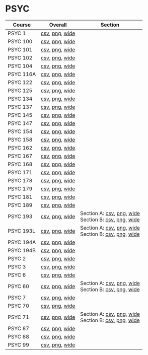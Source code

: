 # PSYC

| Course | Overall | Section |
| ------ | ------- | ------- |
| PSYC 1 | [csv](https://github.com/UCSD-Historical-Enrollment-Data/2022Fall/blob/main/overall/PSYC%201.csv), [png](https://raw.githubusercontent.com/UCSD-Historical-Enrollment-Data/2022Fall/main/plot_overall/PSYC%201.png), [wide](https://raw.githubusercontent.com/UCSD-Historical-Enrollment-Data/2022Fall/main/plot_overall_wide/PSYC%201.png) |  |
| PSYC 100 | [csv](https://github.com/UCSD-Historical-Enrollment-Data/2022Fall/blob/main/overall/PSYC%20100.csv), [png](https://raw.githubusercontent.com/UCSD-Historical-Enrollment-Data/2022Fall/main/plot_overall/PSYC%20100.png), [wide](https://raw.githubusercontent.com/UCSD-Historical-Enrollment-Data/2022Fall/main/plot_overall_wide/PSYC%20100.png) |  |
| PSYC 101 | [csv](https://github.com/UCSD-Historical-Enrollment-Data/2022Fall/blob/main/overall/PSYC%20101.csv), [png](https://raw.githubusercontent.com/UCSD-Historical-Enrollment-Data/2022Fall/main/plot_overall/PSYC%20101.png), [wide](https://raw.githubusercontent.com/UCSD-Historical-Enrollment-Data/2022Fall/main/plot_overall_wide/PSYC%20101.png) |  |
| PSYC 102 | [csv](https://github.com/UCSD-Historical-Enrollment-Data/2022Fall/blob/main/overall/PSYC%20102.csv), [png](https://raw.githubusercontent.com/UCSD-Historical-Enrollment-Data/2022Fall/main/plot_overall/PSYC%20102.png), [wide](https://raw.githubusercontent.com/UCSD-Historical-Enrollment-Data/2022Fall/main/plot_overall_wide/PSYC%20102.png) |  |
| PSYC 104 | [csv](https://github.com/UCSD-Historical-Enrollment-Data/2022Fall/blob/main/overall/PSYC%20104.csv), [png](https://raw.githubusercontent.com/UCSD-Historical-Enrollment-Data/2022Fall/main/plot_overall/PSYC%20104.png), [wide](https://raw.githubusercontent.com/UCSD-Historical-Enrollment-Data/2022Fall/main/plot_overall_wide/PSYC%20104.png) |  |
| PSYC 116A | [csv](https://github.com/UCSD-Historical-Enrollment-Data/2022Fall/blob/main/overall/PSYC%20116A.csv), [png](https://raw.githubusercontent.com/UCSD-Historical-Enrollment-Data/2022Fall/main/plot_overall/PSYC%20116A.png), [wide](https://raw.githubusercontent.com/UCSD-Historical-Enrollment-Data/2022Fall/main/plot_overall_wide/PSYC%20116A.png) |  |
| PSYC 122 | [csv](https://github.com/UCSD-Historical-Enrollment-Data/2022Fall/blob/main/overall/PSYC%20122.csv), [png](https://raw.githubusercontent.com/UCSD-Historical-Enrollment-Data/2022Fall/main/plot_overall/PSYC%20122.png), [wide](https://raw.githubusercontent.com/UCSD-Historical-Enrollment-Data/2022Fall/main/plot_overall_wide/PSYC%20122.png) |  |
| PSYC 125 | [csv](https://github.com/UCSD-Historical-Enrollment-Data/2022Fall/blob/main/overall/PSYC%20125.csv), [png](https://raw.githubusercontent.com/UCSD-Historical-Enrollment-Data/2022Fall/main/plot_overall/PSYC%20125.png), [wide](https://raw.githubusercontent.com/UCSD-Historical-Enrollment-Data/2022Fall/main/plot_overall_wide/PSYC%20125.png) |  |
| PSYC 134 | [csv](https://github.com/UCSD-Historical-Enrollment-Data/2022Fall/blob/main/overall/PSYC%20134.csv), [png](https://raw.githubusercontent.com/UCSD-Historical-Enrollment-Data/2022Fall/main/plot_overall/PSYC%20134.png), [wide](https://raw.githubusercontent.com/UCSD-Historical-Enrollment-Data/2022Fall/main/plot_overall_wide/PSYC%20134.png) |  |
| PSYC 137 | [csv](https://github.com/UCSD-Historical-Enrollment-Data/2022Fall/blob/main/overall/PSYC%20137.csv), [png](https://raw.githubusercontent.com/UCSD-Historical-Enrollment-Data/2022Fall/main/plot_overall/PSYC%20137.png), [wide](https://raw.githubusercontent.com/UCSD-Historical-Enrollment-Data/2022Fall/main/plot_overall_wide/PSYC%20137.png) |  |
| PSYC 145 | [csv](https://github.com/UCSD-Historical-Enrollment-Data/2022Fall/blob/main/overall/PSYC%20145.csv), [png](https://raw.githubusercontent.com/UCSD-Historical-Enrollment-Data/2022Fall/main/plot_overall/PSYC%20145.png), [wide](https://raw.githubusercontent.com/UCSD-Historical-Enrollment-Data/2022Fall/main/plot_overall_wide/PSYC%20145.png) |  |
| PSYC 147 | [csv](https://github.com/UCSD-Historical-Enrollment-Data/2022Fall/blob/main/overall/PSYC%20147.csv), [png](https://raw.githubusercontent.com/UCSD-Historical-Enrollment-Data/2022Fall/main/plot_overall/PSYC%20147.png), [wide](https://raw.githubusercontent.com/UCSD-Historical-Enrollment-Data/2022Fall/main/plot_overall_wide/PSYC%20147.png) |  |
| PSYC 154 | [csv](https://github.com/UCSD-Historical-Enrollment-Data/2022Fall/blob/main/overall/PSYC%20154.csv), [png](https://raw.githubusercontent.com/UCSD-Historical-Enrollment-Data/2022Fall/main/plot_overall/PSYC%20154.png), [wide](https://raw.githubusercontent.com/UCSD-Historical-Enrollment-Data/2022Fall/main/plot_overall_wide/PSYC%20154.png) |  |
| PSYC 158 | [csv](https://github.com/UCSD-Historical-Enrollment-Data/2022Fall/blob/main/overall/PSYC%20158.csv), [png](https://raw.githubusercontent.com/UCSD-Historical-Enrollment-Data/2022Fall/main/plot_overall/PSYC%20158.png), [wide](https://raw.githubusercontent.com/UCSD-Historical-Enrollment-Data/2022Fall/main/plot_overall_wide/PSYC%20158.png) |  |
| PSYC 162 | [csv](https://github.com/UCSD-Historical-Enrollment-Data/2022Fall/blob/main/overall/PSYC%20162.csv), [png](https://raw.githubusercontent.com/UCSD-Historical-Enrollment-Data/2022Fall/main/plot_overall/PSYC%20162.png), [wide](https://raw.githubusercontent.com/UCSD-Historical-Enrollment-Data/2022Fall/main/plot_overall_wide/PSYC%20162.png) |  |
| PSYC 167 | [csv](https://github.com/UCSD-Historical-Enrollment-Data/2022Fall/blob/main/overall/PSYC%20167.csv), [png](https://raw.githubusercontent.com/UCSD-Historical-Enrollment-Data/2022Fall/main/plot_overall/PSYC%20167.png), [wide](https://raw.githubusercontent.com/UCSD-Historical-Enrollment-Data/2022Fall/main/plot_overall_wide/PSYC%20167.png) |  |
| PSYC 168 | [csv](https://github.com/UCSD-Historical-Enrollment-Data/2022Fall/blob/main/overall/PSYC%20168.csv), [png](https://raw.githubusercontent.com/UCSD-Historical-Enrollment-Data/2022Fall/main/plot_overall/PSYC%20168.png), [wide](https://raw.githubusercontent.com/UCSD-Historical-Enrollment-Data/2022Fall/main/plot_overall_wide/PSYC%20168.png) |  |
| PSYC 171 | [csv](https://github.com/UCSD-Historical-Enrollment-Data/2022Fall/blob/main/overall/PSYC%20171.csv), [png](https://raw.githubusercontent.com/UCSD-Historical-Enrollment-Data/2022Fall/main/plot_overall/PSYC%20171.png), [wide](https://raw.githubusercontent.com/UCSD-Historical-Enrollment-Data/2022Fall/main/plot_overall_wide/PSYC%20171.png) |  |
| PSYC 178 | [csv](https://github.com/UCSD-Historical-Enrollment-Data/2022Fall/blob/main/overall/PSYC%20178.csv), [png](https://raw.githubusercontent.com/UCSD-Historical-Enrollment-Data/2022Fall/main/plot_overall/PSYC%20178.png), [wide](https://raw.githubusercontent.com/UCSD-Historical-Enrollment-Data/2022Fall/main/plot_overall_wide/PSYC%20178.png) |  |
| PSYC 179 | [csv](https://github.com/UCSD-Historical-Enrollment-Data/2022Fall/blob/main/overall/PSYC%20179.csv), [png](https://raw.githubusercontent.com/UCSD-Historical-Enrollment-Data/2022Fall/main/plot_overall/PSYC%20179.png), [wide](https://raw.githubusercontent.com/UCSD-Historical-Enrollment-Data/2022Fall/main/plot_overall_wide/PSYC%20179.png) |  |
| PSYC 181 | [csv](https://github.com/UCSD-Historical-Enrollment-Data/2022Fall/blob/main/overall/PSYC%20181.csv), [png](https://raw.githubusercontent.com/UCSD-Historical-Enrollment-Data/2022Fall/main/plot_overall/PSYC%20181.png), [wide](https://raw.githubusercontent.com/UCSD-Historical-Enrollment-Data/2022Fall/main/plot_overall_wide/PSYC%20181.png) |  |
| PSYC 189 | [csv](https://github.com/UCSD-Historical-Enrollment-Data/2022Fall/blob/main/overall/PSYC%20189.csv), [png](https://raw.githubusercontent.com/UCSD-Historical-Enrollment-Data/2022Fall/main/plot_overall/PSYC%20189.png), [wide](https://raw.githubusercontent.com/UCSD-Historical-Enrollment-Data/2022Fall/main/plot_overall_wide/PSYC%20189.png) |  |
| PSYC 193 | [csv](https://github.com/UCSD-Historical-Enrollment-Data/2022Fall/blob/main/overall/PSYC%20193.csv), [png](https://raw.githubusercontent.com/UCSD-Historical-Enrollment-Data/2022Fall/main/plot_overall/PSYC%20193.png), [wide](https://raw.githubusercontent.com/UCSD-Historical-Enrollment-Data/2022Fall/main/plot_overall_wide/PSYC%20193.png) | Section A: [csv](https://github.com/UCSD-Historical-Enrollment-Data/2022Fall/blob/main/section/PSYC%20193_A.csv), [png](https://raw.githubusercontent.com/UCSD-Historical-Enrollment-Data/2022Fall/main/plot_section/PSYC%20193_A.png), [wide](https://raw.githubusercontent.com/UCSD-Historical-Enrollment-Data/2022Fall/main/plot_section_wide/PSYC%20193_A.png)<br>Section B: [csv](https://github.com/UCSD-Historical-Enrollment-Data/2022Fall/blob/main/section/PSYC%20193_B.csv), [png](https://raw.githubusercontent.com/UCSD-Historical-Enrollment-Data/2022Fall/main/plot_section/PSYC%20193_B.png), [wide](https://raw.githubusercontent.com/UCSD-Historical-Enrollment-Data/2022Fall/main/plot_section_wide/PSYC%20193_B.png) |
| PSYC 193L | [csv](https://github.com/UCSD-Historical-Enrollment-Data/2022Fall/blob/main/overall/PSYC%20193L.csv), [png](https://raw.githubusercontent.com/UCSD-Historical-Enrollment-Data/2022Fall/main/plot_overall/PSYC%20193L.png), [wide](https://raw.githubusercontent.com/UCSD-Historical-Enrollment-Data/2022Fall/main/plot_overall_wide/PSYC%20193L.png) | Section A: [csv](https://github.com/UCSD-Historical-Enrollment-Data/2022Fall/blob/main/section/PSYC%20193L_A.csv), [png](https://raw.githubusercontent.com/UCSD-Historical-Enrollment-Data/2022Fall/main/plot_section/PSYC%20193L_A.png), [wide](https://raw.githubusercontent.com/UCSD-Historical-Enrollment-Data/2022Fall/main/plot_section_wide/PSYC%20193L_A.png)<br>Section B: [csv](https://github.com/UCSD-Historical-Enrollment-Data/2022Fall/blob/main/section/PSYC%20193L_B.csv), [png](https://raw.githubusercontent.com/UCSD-Historical-Enrollment-Data/2022Fall/main/plot_section/PSYC%20193L_B.png), [wide](https://raw.githubusercontent.com/UCSD-Historical-Enrollment-Data/2022Fall/main/plot_section_wide/PSYC%20193L_B.png) |
| PSYC 194A | [csv](https://github.com/UCSD-Historical-Enrollment-Data/2022Fall/blob/main/overall/PSYC%20194A.csv), [png](https://raw.githubusercontent.com/UCSD-Historical-Enrollment-Data/2022Fall/main/plot_overall/PSYC%20194A.png), [wide](https://raw.githubusercontent.com/UCSD-Historical-Enrollment-Data/2022Fall/main/plot_overall_wide/PSYC%20194A.png) |  |
| PSYC 194B | [csv](https://github.com/UCSD-Historical-Enrollment-Data/2022Fall/blob/main/overall/PSYC%20194B.csv), [png](https://raw.githubusercontent.com/UCSD-Historical-Enrollment-Data/2022Fall/main/plot_overall/PSYC%20194B.png), [wide](https://raw.githubusercontent.com/UCSD-Historical-Enrollment-Data/2022Fall/main/plot_overall_wide/PSYC%20194B.png) |  |
| PSYC 2 | [csv](https://github.com/UCSD-Historical-Enrollment-Data/2022Fall/blob/main/overall/PSYC%202.csv), [png](https://raw.githubusercontent.com/UCSD-Historical-Enrollment-Data/2022Fall/main/plot_overall/PSYC%202.png), [wide](https://raw.githubusercontent.com/UCSD-Historical-Enrollment-Data/2022Fall/main/plot_overall_wide/PSYC%202.png) |  |
| PSYC 3 | [csv](https://github.com/UCSD-Historical-Enrollment-Data/2022Fall/blob/main/overall/PSYC%203.csv), [png](https://raw.githubusercontent.com/UCSD-Historical-Enrollment-Data/2022Fall/main/plot_overall/PSYC%203.png), [wide](https://raw.githubusercontent.com/UCSD-Historical-Enrollment-Data/2022Fall/main/plot_overall_wide/PSYC%203.png) |  |
| PSYC 6 | [csv](https://github.com/UCSD-Historical-Enrollment-Data/2022Fall/blob/main/overall/PSYC%206.csv), [png](https://raw.githubusercontent.com/UCSD-Historical-Enrollment-Data/2022Fall/main/plot_overall/PSYC%206.png), [wide](https://raw.githubusercontent.com/UCSD-Historical-Enrollment-Data/2022Fall/main/plot_overall_wide/PSYC%206.png) |  |
| PSYC 60 | [csv](https://github.com/UCSD-Historical-Enrollment-Data/2022Fall/blob/main/overall/PSYC%2060.csv), [png](https://raw.githubusercontent.com/UCSD-Historical-Enrollment-Data/2022Fall/main/plot_overall/PSYC%2060.png), [wide](https://raw.githubusercontent.com/UCSD-Historical-Enrollment-Data/2022Fall/main/plot_overall_wide/PSYC%2060.png) | Section A: [csv](https://github.com/UCSD-Historical-Enrollment-Data/2022Fall/blob/main/section/PSYC%2060_A.csv), [png](https://raw.githubusercontent.com/UCSD-Historical-Enrollment-Data/2022Fall/main/plot_section/PSYC%2060_A.png), [wide](https://raw.githubusercontent.com/UCSD-Historical-Enrollment-Data/2022Fall/main/plot_section_wide/PSYC%2060_A.png)<br>Section B: [csv](https://github.com/UCSD-Historical-Enrollment-Data/2022Fall/blob/main/section/PSYC%2060_B.csv), [png](https://raw.githubusercontent.com/UCSD-Historical-Enrollment-Data/2022Fall/main/plot_section/PSYC%2060_B.png), [wide](https://raw.githubusercontent.com/UCSD-Historical-Enrollment-Data/2022Fall/main/plot_section_wide/PSYC%2060_B.png) |
| PSYC 7 | [csv](https://github.com/UCSD-Historical-Enrollment-Data/2022Fall/blob/main/overall/PSYC%207.csv), [png](https://raw.githubusercontent.com/UCSD-Historical-Enrollment-Data/2022Fall/main/plot_overall/PSYC%207.png), [wide](https://raw.githubusercontent.com/UCSD-Historical-Enrollment-Data/2022Fall/main/plot_overall_wide/PSYC%207.png) |  |
| PSYC 70 | [csv](https://github.com/UCSD-Historical-Enrollment-Data/2022Fall/blob/main/overall/PSYC%2070.csv), [png](https://raw.githubusercontent.com/UCSD-Historical-Enrollment-Data/2022Fall/main/plot_overall/PSYC%2070.png), [wide](https://raw.githubusercontent.com/UCSD-Historical-Enrollment-Data/2022Fall/main/plot_overall_wide/PSYC%2070.png) |  |
| PSYC 71 | [csv](https://github.com/UCSD-Historical-Enrollment-Data/2022Fall/blob/main/overall/PSYC%2071.csv), [png](https://raw.githubusercontent.com/UCSD-Historical-Enrollment-Data/2022Fall/main/plot_overall/PSYC%2071.png), [wide](https://raw.githubusercontent.com/UCSD-Historical-Enrollment-Data/2022Fall/main/plot_overall_wide/PSYC%2071.png) | Section A: [csv](https://github.com/UCSD-Historical-Enrollment-Data/2022Fall/blob/main/section/PSYC%2071_A.csv), [png](https://raw.githubusercontent.com/UCSD-Historical-Enrollment-Data/2022Fall/main/plot_section/PSYC%2071_A.png), [wide](https://raw.githubusercontent.com/UCSD-Historical-Enrollment-Data/2022Fall/main/plot_section_wide/PSYC%2071_A.png)<br>Section B: [csv](https://github.com/UCSD-Historical-Enrollment-Data/2022Fall/blob/main/section/PSYC%2071_B.csv), [png](https://raw.githubusercontent.com/UCSD-Historical-Enrollment-Data/2022Fall/main/plot_section/PSYC%2071_B.png), [wide](https://raw.githubusercontent.com/UCSD-Historical-Enrollment-Data/2022Fall/main/plot_section_wide/PSYC%2071_B.png) |
| PSYC 87 | [csv](https://github.com/UCSD-Historical-Enrollment-Data/2022Fall/blob/main/overall/PSYC%2087.csv), [png](https://raw.githubusercontent.com/UCSD-Historical-Enrollment-Data/2022Fall/main/plot_overall/PSYC%2087.png), [wide](https://raw.githubusercontent.com/UCSD-Historical-Enrollment-Data/2022Fall/main/plot_overall_wide/PSYC%2087.png) |  |
| PSYC 88 | [csv](https://github.com/UCSD-Historical-Enrollment-Data/2022Fall/blob/main/overall/PSYC%2088.csv), [png](https://raw.githubusercontent.com/UCSD-Historical-Enrollment-Data/2022Fall/main/plot_overall/PSYC%2088.png), [wide](https://raw.githubusercontent.com/UCSD-Historical-Enrollment-Data/2022Fall/main/plot_overall_wide/PSYC%2088.png) |  |
| PSYC 99 | [csv](https://github.com/UCSD-Historical-Enrollment-Data/2022Fall/blob/main/overall/PSYC%2099.csv), [png](https://raw.githubusercontent.com/UCSD-Historical-Enrollment-Data/2022Fall/main/plot_overall/PSYC%2099.png), [wide](https://raw.githubusercontent.com/UCSD-Historical-Enrollment-Data/2022Fall/main/plot_overall_wide/PSYC%2099.png) |  |
